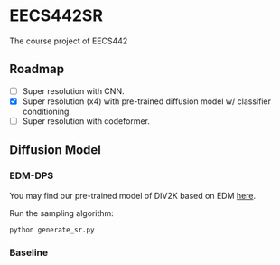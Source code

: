 # EECS442SR
The course project of EECS442
## Roadmap
- [ ] Super resolution with CNN.
- [x] Super resolution (x4) with pre-trained diffusion model w/ classifier conditioning.
- [ ] Super resolution with codeformer.

## Diffusion Model

### EDM-DPS

You may find our pre-trained model of DIV2K based on EDM [here](https://drive.google.com/file/d/1AGy7nSMq9UQgG0wZ6wg4DLWPS2o1vVtT/view?usp=sharing).

Run the sampling algorithm:

`python generate_sr.py`

### Baseline

